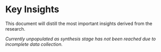 # Key Insights

This document will distill the most important insights derived from the research.

_Currently unpopulated as synthesis stage has not been reached due to incomplete data collection._